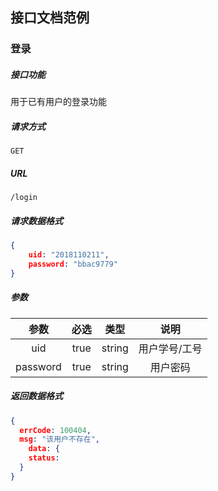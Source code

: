 ## 接口文档范例

### 登录 

##### 接口功能

用于已有用户的登录功能

##### 请求方式

`GET`

##### URL

`/login`

##### 请求数据格式

```json
{
 	uid: "2018110211",
	password: "bbac9779"
}
```

##### 参数

|   参数   | 必选 |  类型  |     说明      |
| :------: | :--: | :----: | :-----------: |
|   uid    | true | string | 用户学号/工号 |
| password | true | string |   用户密码    |

##### 返回数据格式

```json
{
  errCode: 100404,
  msg: "该用户不存在",
 	data: {
    status: 
  }
}
```

